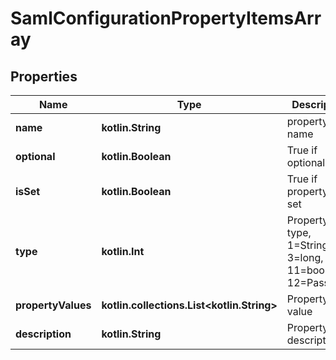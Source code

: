 
# SamlConfigurationPropertyItemsArray

## Properties
Name | Type | Description | Notes
------------ | ------------- | ------------- | -------------
**name** | **kotlin.String** | property name |  [optional]
**optional** | **kotlin.Boolean** | True if optional |  [optional]
**isSet** | **kotlin.Boolean** | True if property is set |  [optional]
**type** | **kotlin.Int** | Property type, 1&#x3D;String, 3&#x3D;long, 11&#x3D;boolean, 12&#x3D;Password |  [optional]
**propertyValues** | **kotlin.collections.List&lt;kotlin.String&gt;** | Property value |  [optional]
**description** | **kotlin.String** | Property description |  [optional]



